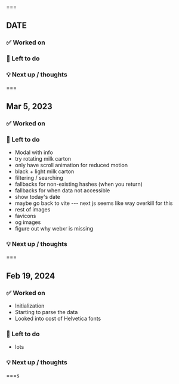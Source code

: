 ===

## DATE

### ✅ Worked on

### 🧹 Left to do

### 💡 Next up / thoughts

===

## Mar 5, 2023

### ✅ Worked on

### 🧹 Left to do

- Modal with info
- try rotating milk carton
- only have scroll animation for reduced motion
- black + light milk carton
- filtering / searching
- fallbacks for non-existing hashes (when you return)
- fallbacks for when data not accessible
- show today's date
- maybe go back to vite --- next js seems like way overkill for this
- rest of images
- favicons
- og images
- figure out why webxr is missing

### 💡 Next up / thoughts

===

## Feb 19, 2024

### ✅ Worked on

- Initialization
- Starting to parse the data
- Looked into cost of Helvetica fonts

### 🧹 Left to do

- lots

### 💡 Next up / thoughts

===s
